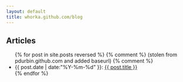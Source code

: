 ```yaml
---
layout: default
title: whorka.github.com/blog
---
```


## Articles

<ul>
{% for post in site.posts reversed %}
{% comment %} (stolen from pdurbin.github.com and added baseurl) {% comment %}
<li>{{ post.date | date:"%Y-%m-%d" }}: <a href="{{ site.baseurl }}{{ post.url }}">{{ post.title }}</a></li>
{% endfor %}
</ul>

